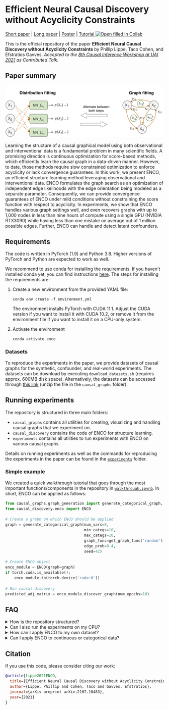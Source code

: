 # Efficient Neural Causal Discovery without Acyclicity Constraints

[Short paper](https://phlippe.github.io/media/ENCO_CausalUAI_Camera_Ready.pdf) | [Long paper](https://arxiv.org/pdf/2107.10483.pdf) | [Poster](https://phlippe.github.io/media/ENCO_Poster.pdf) | [Tutorial ![Open filled In Collab](https://colab.research.google.com/assets/colab-badge.svg)](https://colab.research.google.com/github/phlippe/ENCO/blob/main/walkthrough.ipynb) 

This is the official repository of the paper **Efficient Neural Causal Discovery without Acyclicity Constraints** by Phillip Lippe, Taco Cohen, and Efstratios Gavves. *Accepted to the [8th Causal Inference Workshop at UAI 2021](https://sites.google.com/uw.edu/causaluai2021/program?authuser=0) as Contributed Talk.*

## Paper summary

<center><img src="ENCO_figure.svg" width="800px"></center>

Learning the structure of a causal graphical model using both observational and interventional data is a fundamental problem in many scientific fields.
A promising direction is continuous optimization for score-based methods, which efficiently learn the causal graph in a data-driven manner.
However, to date, those methods require slow constrained optimization to enforce acyclicity or lack convergence guarantees.
In this work, we present ENCO, an efficient structure learning method leveraging observational and interventional data.
ENCO formulates the graph search as an optimization of independent edge likelihoods with the edge orientation being modeled as a separate parameter.
Consequently, we can provide convergence guarantees of ENCO under mild conditions without constraining the score function with respect to acyclicity.
In experiments, we show that ENCO handles various graph settings well, and even recovers graphs with up to 1,000 nodes in less than nine hours of compute using a single GPU (NVIDIA RTX3090) while having less than one mistake on average out of 1 million possible edges.
Further, ENCO can handle and detect latent confounders.

## Requirements

The code is written in PyTorch (1.9) and Python 3.8. Higher versions of PyTorch and Python are expected to work as well.

We recommend to use conda for installing the requirements. If you haven't installed conda yet, you can find instructions [here](https://www.anaconda.com/products/individual). The steps for installing the requirements are:

1. Create a new environment from the provided YAML file:
   ```setup
   conda env create -f environment.yml
   ```
   The environment installs PyTorch with CUDA 11.1. Adjust the CUDA version if you want to install it with CUDA 10.2, or remove it from the environment file if you want to install it on a CPU-only system.
   
2. Activate the environment
   ```setup
   conda activate enco
   ```

### Datasets

To reproduce the experiments in the paper, we provide datasets of causal graphs for the synthetic, confounder, and real-world experiments. The datasets can be download by executing `download_datasets.sh` (requires approx. 600MB disk space). Alternatively, the datasets can be accessed through [this link](https://drive.google.com/file/d/1mJXJpvkG8Ol4w6QlbzW4EETjpXmHPlMX/view?usp=sharing) (unzip the file in the `causal_graphs` folder).

## Running experiments

The repository is structured in three main folders:
* `causal_graphs` contains all utilities for creating, visualizing and handling causal graphs that we experiment on.
* `causal_discovery` contains the code of ENCO for structure learning.
* `experiments` contains all utilities to run experiments with ENCO on various causal graphs.

Details on running experiments as well as the commands for reproducing the experiments in the paper can be found in the [`experiments`](experiments/) folder.

### Simple example

We created a quick walkthrough tutorial that goes through the most important functions/components in the repository in [`walkthrough.ipynb`](walkthrough.ipynb). In short, ENCO can be applied as follows:

```python
from causal_graphs.graph_generation import generate_categorical_graph, get_graph_func  # Functions for generating new graphs
from causal_discovery.enco import ENCO

# Create a graph on which ENCO should be applied
graph = generate_categorical_graph(num_vars=8, 
                                   min_categs=10,
                                   max_categs=10,
                                   graph_func=get_graph_func('random'),
                                   edge_prob=0.4,
                                   seed=42)

# Create ENCO object
enco_module = ENCO(graph=graph)
if torch.cuda.is_available():
    enco_module.to(torch.device('cuda:0'))

# Run causal discovery
predicted_adj_matrix = enco_module.discover_graph(num_epochs=10)
```

## FAQ

<details>
<summary>How is the repository structured?</summary>
<br>

We give a quick walkthrough of the most important functions/components in the repository in [`walkthrough.ipynb`](walkthrough.ipynb).  

</details>

<details>
<summary>Can I also run the experiments on my CPU?</summary>
<br>

Yes, a GPU is not a strict constraint to run ENCO. Especially for small graphs (about 10 variables), ENCO is similarly fast on a multi-core CPU than on a GPU. To speed up experiments for small graphs on a CPU, it is recommended to reduce the hidden size from `64` to `32`, and the graph samples in graph fitting from `100` to `20`.  

</details>

<details>
<summary>How can I apply ENCO to my own dataset?</summary>
<br>

If your causal graph/dataset is specified in a `.bif` format as the real-world graphs, you can directly start an experiment on it using `experiments/run_exported_graphs.py`. The alternative format is a `.npz` file which contains a observational and interventional dataset. The file needs to contain the following keys:
   
* `data_obs`: A dataset of observational samples. This array must be of shape [M, num_vars] where M is the number of data points. For categorical data, it should be any integer data type (e.g. np.int32 or np.uint8).
* `data_int`: A dataset of interventional samples. This array must be of shape [num_vars, K, num_vars] where K is the number of data points per intervention. The first axis indicates the variables on which has been intervened to gain this dataset.
* `adj_matrix`: The ground truth adjacency matrix of the graph (shape [num_vars, num_vars], type bool or integer). The matrix is used to determine metrics like SHD during/after training. If the ground truth matrix is not known, you can submit a zero-matrix (keep in mind that the metrics cannot be used in this case).

</details>

<details>
<summary>Can I apply ENCO to continuous or categorical data?</summary>
<br>

Both data types are supported in this repository. Simply make sure that the numpy array has the data type `np.float32` for continuous experiments, and `np.uint8` or `np.int32` for categorical data.  

</details>

## Citation
If you use this code, please consider citing our work:
```bibtex
@article{lippe2021ENCO,
  title={Efficient Neural Causal Discovery without Acyclicity Constraints},
  author={Lippe, Phillip and Cohen, Taco and Gavves, Efstratios},
  journal={arXiv preprint arXiv:2107.10483},
  year={2021}
}
```
